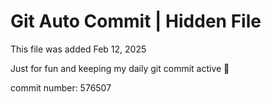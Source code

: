 # Git Auto Commit | Hidden File

This file was added Feb 12, 2025

Just for fun and keeping my daily git commit active 🤪

commit number: 576507
